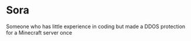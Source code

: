 # Sora
Someone who has little experience in coding but made a DDOS protection for a Minecraft server once
